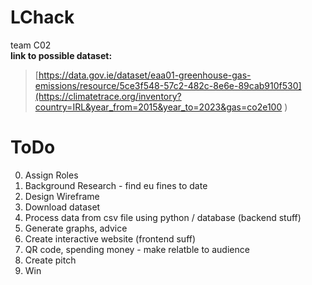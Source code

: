 # LChack   
team C02   
**link to possible dataset:**
> [https://data.gov.ie/dataset/eaa01-greenhouse-gas-emissions/resource/5ce3f548-57c2-482c-8e6e-89cab910f530](https://climatetrace.org/inventory?country=IRL&year_from=2015&year_to=2023&gas=co2e100 )
# ToDo
0. Assign Roles  
1. Background Research - find eu fines to date  
2. Design Wireframe  
3. Download dataset  
4. Process data from csv file using python / database (backend stuff)  
5. Generate graphs, advice  
6. Create interactive website (frontend suff)
7. QR code, spending money - make relatble to audience
8. Create pitch
9. Win
